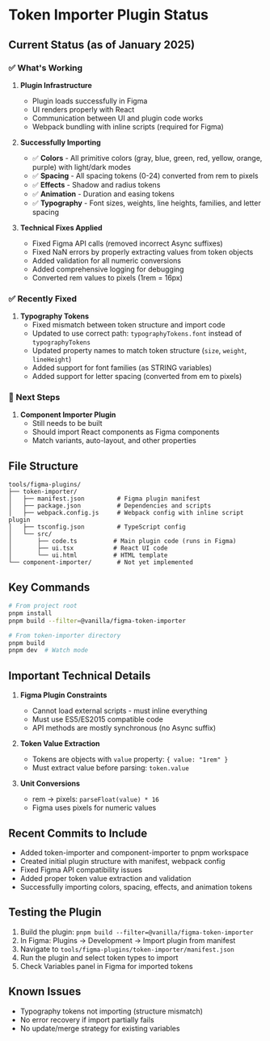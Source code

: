# Token Importer Plugin Status

## Current Status (as of January 2025)

### ✅ What's Working

1. **Plugin Infrastructure**
   - Plugin loads successfully in Figma
   - UI renders properly with React
   - Communication between UI and plugin code works
   - Webpack bundling with inline scripts (required for Figma)

2. **Successfully Importing**
   - ✅ **Colors** - All primitive colors (gray, blue, green, red, yellow, orange, purple) with light/dark modes
   - ✅ **Spacing** - All spacing tokens (0-24) converted from rem to pixels
   - ✅ **Effects** - Shadow and radius tokens
   - ✅ **Animation** - Duration and easing tokens
   - ✅ **Typography** - Font sizes, weights, line heights, families, and letter spacing

3. **Technical Fixes Applied**
   - Fixed Figma API calls (removed incorrect Async suffixes)
   - Fixed NaN errors by properly extracting values from token objects
   - Added validation for all numeric conversions
   - Added comprehensive logging for debugging
   - Converted rem values to pixels (1rem = 16px)

### ✅ Recently Fixed

1. **Typography Tokens**
   - Fixed mismatch between token structure and import code
   - Updated to use correct path: `typographyTokens.font` instead of `typographyTokens`
   - Updated property names to match token structure (`size`, `weight`, `lineHeight`)
   - Added support for font families (as STRING variables)
   - Added support for letter spacing (converted from em to pixels)

### 📝 Next Steps

1. **Component Importer Plugin**
   - Still needs to be built
   - Should import React components as Figma components
   - Match variants, auto-layout, and other properties

## File Structure

```
tools/figma-plugins/
├── token-importer/
│   ├── manifest.json         # Figma plugin manifest
│   ├── package.json          # Dependencies and scripts
│   ├── webpack.config.js     # Webpack config with inline script plugin
│   ├── tsconfig.json         # TypeScript config
│   └── src/
│       ├── code.ts          # Main plugin code (runs in Figma)
│       ├── ui.tsx           # React UI code
│       └── ui.html          # HTML template
└── component-importer/       # Not yet implemented
```

## Key Commands

```bash
# From project root
pnpm install
pnpm build --filter=@vanilla/figma-token-importer

# From token-importer directory
pnpm build
pnpm dev  # Watch mode
```

## Important Technical Details

1. **Figma Plugin Constraints**
   - Cannot load external scripts - must inline everything
   - Must use ES5/ES2015 compatible code
   - API methods are mostly synchronous (no Async suffix)

2. **Token Value Extraction**
   - Tokens are objects with `value` property: `{ value: "1rem" }`
   - Must extract value before parsing: `token.value`

3. **Unit Conversions**
   - rem → pixels: `parseFloat(value) * 16`
   - Figma uses pixels for numeric values

## Recent Commits to Include

- Added token-importer and component-importer to pnpm workspace
- Created initial plugin structure with manifest, webpack config
- Fixed Figma API compatibility issues
- Added proper token value extraction and validation
- Successfully importing colors, spacing, effects, and animation tokens

## Testing the Plugin

1. Build the plugin: `pnpm build --filter=@vanilla/figma-token-importer`
2. In Figma: Plugins → Development → Import plugin from manifest
3. Navigate to `tools/figma-plugins/token-importer/manifest.json`
4. Run the plugin and select token types to import
5. Check Variables panel in Figma for imported tokens

## Known Issues

- Typography tokens not importing (structure mismatch)
- No error recovery if import partially fails
- No update/merge strategy for existing variables